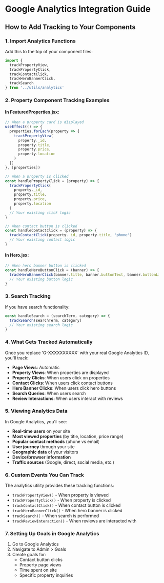 # Google Analytics Integration Guide

## How to Add Tracking to Your Components

### 1. Import Analytics Functions
Add this to the top of your component files:
```jsx
import { 
  trackPropertyView, 
  trackPropertyClick, 
  trackContactClick,
  trackHeroBannerClick,
  trackSearch 
} from '../utils/analytics'
```

### 2. Property Component Tracking Examples

#### In FeaturedProperties.jsx:
```jsx
// When a property card is displayed
useEffect(() => {
  properties.forEach(property => {
    trackPropertyView(
      property._id, 
      property.title, 
      property.price, 
      property.location
    )
  })
}, [properties])

// When a property is clicked
const handlePropertyClick = (property) => {
  trackPropertyClick(
    property._id, 
    property.title, 
    property.price, 
    property.location
  )
  // Your existing click logic
}

// When contact button is clicked
const handleContactClick = (property) => {
  trackContactClick(property._id, property.title, 'phone')
  // Your existing contact logic
}
```

#### In Hero.jsx:
```jsx
// When hero banner button is clicked
const handleHeroButtonClick = (banner) => {
  trackHeroBannerClick(banner.title, banner.buttonText, banner.buttonLink)
  // Your existing button logic
}
```

### 3. Search Tracking
If you have search functionality:
```jsx
const handleSearch = (searchTerm, category) => {
  trackSearch(searchTerm, category)
  // Your existing search logic
}
```

### 4. What Gets Tracked Automatically

Once you replace 'G-XXXXXXXXXX' with your real Google Analytics ID, you'll track:

- **Page Views**: Automatic
- **Property Views**: When properties are displayed
- **Property Clicks**: When users click on properties
- **Contact Clicks**: When users click contact buttons
- **Hero Banner Clicks**: When users click hero buttons
- **Search Queries**: When users search
- **Review Interactions**: When users interact with reviews

### 5. Viewing Analytics Data

In Google Analytics, you'll see:
- **Real-time users** on your site
- **Most viewed properties** (by title, location, price range)
- **Popular contact methods** (phone vs email)
- **User journey** through your site
- **Geographic data** of your visitors
- **Device/browser information**
- **Traffic sources** (Google, direct, social media, etc.)

### 6. Custom Events You Can Track

The analytics utility provides these tracking functions:
- `trackPropertyView()` - When property is viewed
- `trackPropertyClick()` - When property is clicked
- `trackContactClick()` - When contact button is clicked
- `trackHeroBannerClick()` - When hero banner is clicked
- `trackSearch()` - When search is performed
- `trackReviewInteraction()` - When reviews are interacted with

### 7. Setting Up Goals in Google Analytics

1. Go to Google Analytics
2. Navigate to Admin > Goals
3. Create goals for:
   - Contact button clicks
   - Property page views
   - Time spent on site
   - Specific property inquiries
